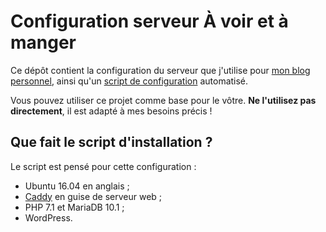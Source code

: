# Configuration serveur À voir et à manger

Ce dépôt contient la configuration du serveur que j'utilise pour [mon blog personnel](https://voiretmanger.fr), ainsi qu'un [script de configuration](https://github.com/nicolinuxfr/config-server/blob/master/tools/install.sh) automatisé.

Vous pouvez utiliser ce projet comme base pour le vôtre. **Ne l'utilisez pas directement**, il est adapté à mes besoins précis ! 

## Que fait le script d'installation ?

Le script est pensé pour cette configuration :

- Ubuntu 16.04 en anglais ;
- [Caddy](https://github.com/mholt/caddy) en guise de serveur web ;
- PHP 7.1 et MariaDB 10.1 ;
- WordPress.